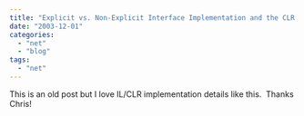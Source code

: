 ```yaml
---
title: "Explicit vs. Non-Explicit Interface Implementation and the CLR Internals"
date: "2003-12-01"
categories: 
  - "net"
  - "blog"
tags: 
  - "net"
---
```


This is an old post but I love IL/CLR implementation details like this.  Thanks Chris!
